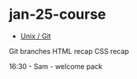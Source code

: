 # jan-25-course

-   [Unix / Git](./bash-git/README.md)

Git branches
HTML recap
CSS recap

16:30 - Sam - welcome pack
